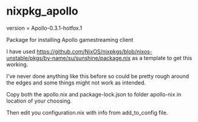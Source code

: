 # nixpkg_apollo

version = Apollo-0.3.1-hotfox.1

Package for installing Apollo gamestreaming client 

I have used https://github.com/NixOS/nixpkgs/blob/nixos-unstable/pkgs/by-name/su/sunshine/package.nix as a template to get this working.

I've never done anything like this before so could be pretty rough around the edges and some things might not work as intended.

Copy both the apollo.nix and package-lock.json to folder apollo-nix in location of your choosing.

Then edit you configuration.nix with info from add_to_config file.
